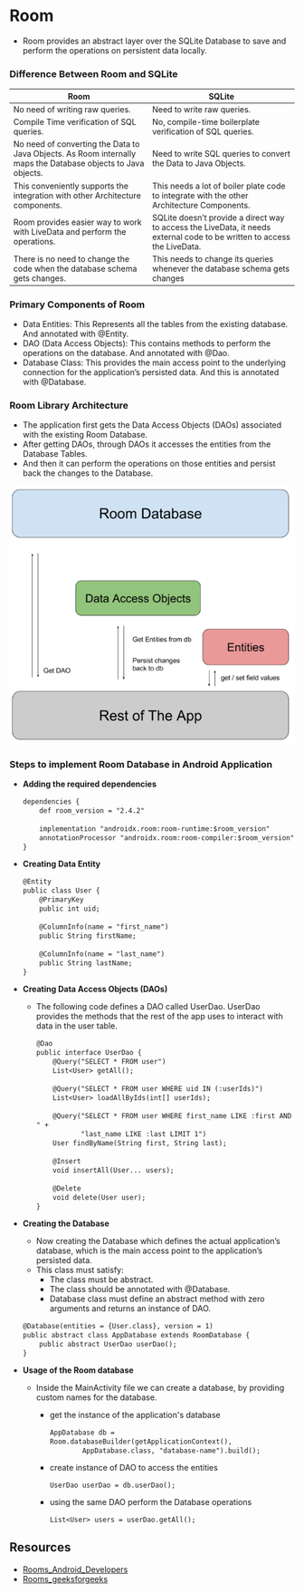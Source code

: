 # Room
- Room provides an abstract layer over the SQLite Database to save and perform the operations on persistent data locally.  
### Difference Between Room and SQLite  
| Room      | SQLite  |
| ----------- | ----------- |
| No need of writing raw queries.      | Need to write raw queries.       |
| Compile Time verification of SQL queries.   | No, compile-time boilerplate verification of SQL queries.        |
| No need of converting the Data to Java Objects. As Room internally maps the Database objects to Java objects.      | Need to write SQL queries to convert the Data to Java Objects.       |
| This conveniently supports the integration with other Architecture components.   | This needs a lot of boiler plate code to integrate with the other Architecture Components.        |
| Room provides easier way to work with LiveData and perform the operations.      | SQLite doesn’t provide a direct way to access the LiveData, it needs external code to be written to access the LiveData.       |
| There is no need to change the code when the database schema gets changes.   | This needs to change its queries whenever the database schema gets changes        |

### Primary Components of Room  
- Data Entities: This Represents all the tables from the existing database. And annotated with @Entity.  
- DAO (Data Access Objects): This contains methods to perform the operations on the database. And annotated with @Dao.  
- Database Class: This provides the main access point to the underlying connection for the application’s persisted data. And this is annotated with @Database.  

### Room Library Architecture  
- The application first gets the Data Access Objects (DAOs) associated with the existing Room Database.  
- After getting DAOs, through DAOs it accesses the entities from the Database Tables.   
- And then it can perform the operations on those entities and persist back the changes to the Database.  

![room-architecture](images/room_architecture.png)  

### Steps to implement Room Database in Android Application  
- **Adding the required dependencies**   

   ```
   dependencies {
       def room_version = "2.4.2"

       implementation "androidx.room:room-runtime:$room_version"
       annotationProcessor "androidx.room:room-compiler:$room_version"
   }
   ```  
- **Creating Data Entity**  

   ```
   @Entity
   public class User {
       @PrimaryKey
       public int uid;

       @ColumnInfo(name = "first_name")
       public String firstName;

       @ColumnInfo(name = "last_name")
       public String lastName;
   }
   ```  
- **Creating Data Access Objects (DAOs)**  
   - The following code defines a DAO called UserDao. UserDao provides the methods that the rest of the app uses to interact with data in the user table.   
   
      ```
      @Dao
      public interface UserDao {
          @Query("SELECT * FROM user")
          List<User> getAll();

          @Query("SELECT * FROM user WHERE uid IN (:userIds)")
          List<User> loadAllByIds(int[] userIds);

          @Query("SELECT * FROM user WHERE first_name LIKE :first AND " +
                 "last_name LIKE :last LIMIT 1")
          User findByName(String first, String last);

          @Insert
          void insertAll(User... users);

          @Delete
          void delete(User user);
      }
      ```  
- **Creating the Database**   
   - Now creating the Database which defines the actual application’s database, which is the main access point to the application’s persisted data.    
   - This class must satisfy:  
      - The class must be abstract.  
      - The class should be annotated with @Database.  
      - Database class must define an abstract method with zero arguments and returns an instance of DAO.  
      
   ```
   @Database(entities = {User.class}, version = 1)
   public abstract class AppDatabase extends RoomDatabase {
       public abstract UserDao userDao();
   }
   ```
- **Usage of the Room database**  
   - Inside the MainActivity file we can create a database, by providing custom names for the database.  
      - get the instance of the application's database
      
         ```
         AppDatabase db = Room.databaseBuilder(getApplicationContext(),
                 AppDatabase.class, "database-name").build();
         ```  
      - create instance of DAO to access the entities  
      
         ```
         UserDao userDao = db.userDao();
         ```  
      - using the same DAO perform the Database operations  
         ```
         List<User> users = userDao.getAll();
         ```  
         

## Resources  
- [Rooms_Android_Developers](https://developer.android.com/training/data-storage/room)
- [Rooms_geeksforgeeks](https://www.geeksforgeeks.org/overview-of-room-in-android-architecture-components/)






